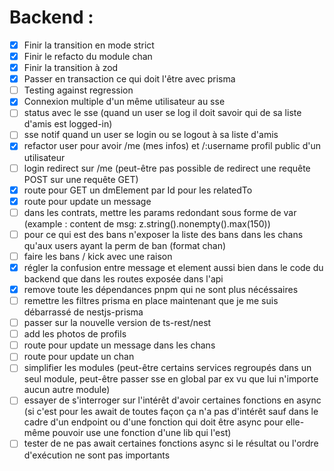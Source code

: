 # Backend :

-   [x] Finir la transition en mode strict
-   [x] Finir le refacto du module chan
-   [x] Finir la transition à zod
-   [x] Passer en transaction ce qui doit l'être avec prisma
-   [ ] Testing against regression
-   [x] Connexion multiple d'un même utilisateur au sse
-   [ ] status avec le sse (quand un user se log il doit savoir qui de sa liste d'amis est logged-in)
-   [ ] sse notif quand un user se login ou se logout à sa liste d'amis
-   [x] refactor user pour avoir /me (mes infos) et /:username profil public d'un utilisateur
-   [ ] login redirect sur /me (peut-être pas possible de redirect une requête POST sur une requête GET)
-   [x] route pour GET un dmElement par Id pour les relatedTo
-   [x] route pour update un message
-   [ ] dans les contrats, mettre les params redondant sous forme de var (example : content de msg: z.string().nonempty().max(150))
-   [ ] pour ce qui est des bans n'exposer la liste des bans dans les chans qu'aux users ayant la perm de ban (format chan)
-   [ ] faire les bans / kick avec une raison
-   [x] régler la confusion entre message et element aussi bien dans le code du backend que dans les routes exposée dans l'api
-   [x] remove toute les dépendances pnpm qui ne sont plus nécéssaires
-   [ ] remettre les filtres prisma en place maintenant que je me suis débarrassé de nestjs-prisma
-   [ ] passer sur la nouvelle version de ts-rest/nest
-   [ ] add les photos de profils
-   [ ] route pour update un message dans les chans
-   [ ] route pour update un chan
-   [ ] simplifier les modules (peut-être certains services regroupés dans un seul module, peut-être passer sse en global par ex vu que lui n'importe aucun autre module)
-   [ ] essayer de s'interroger sur l'intérêt d'avoir certaines fonctions en async (si c'est pour les await de toutes façon ça n'a pas d'intérêt sauf dans le cadre d'un endpoint ou d'une fonction qui doit être async pour elle-même pouvoir use une fonction d'une lib qui l'est)
-   [ ] tester de ne pas await certaines fonctions async si le résultat ou l'ordre d'exécution ne sont pas importants
